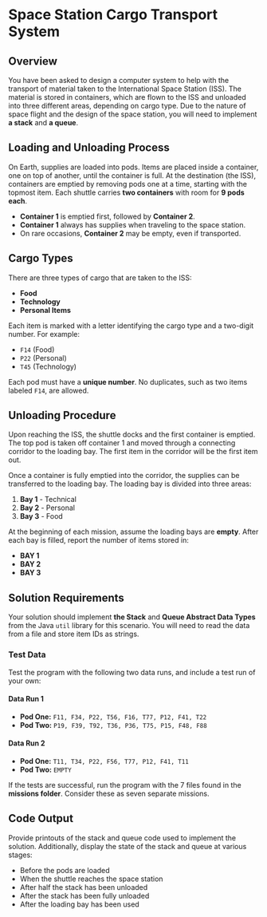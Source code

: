 # Space Station Cargo Transport System

## Overview
You have been asked to design a computer system to help with the transport of material taken to the International Space Station (ISS). The material is stored in containers, which are flown to the ISS and unloaded into three different areas, depending on cargo type. Due to the nature of space flight and the design of the space station, you will need to implement **a stack** and **a queue**.

## Loading and Unloading Process
On Earth, supplies are loaded into pods. Items are placed inside a container, one on top of another, until the container is full. At the destination (the ISS), containers are emptied by removing pods one at a time, starting with the topmost item. Each shuttle carries **two containers** with room for **9 pods each**. 

- **Container 1** is emptied first, followed by **Container 2**.
- **Container 1** always has supplies when traveling to the space station.
- On rare occasions, **Container 2** may be empty, even if transported.

## Cargo Types
There are three types of cargo that are taken to the ISS:
- **Food**
- **Technology**
- **Personal Items**

Each item is marked with a letter identifying the cargo type and a two-digit number. For example:
- `F14` (Food)
- `P22` (Personal)
- `T45` (Technology)

Each pod must have a **unique number**. No duplicates, such as two items labeled `F14`, are allowed.

## Unloading Procedure
Upon reaching the ISS, the shuttle docks and the first container is emptied. The top pod is taken off container 1 and moved through a connecting corridor to the loading bay. The first item in the corridor will be the first item out.

Once a container is fully emptied into the corridor, the supplies can be transferred to the loading bay. The loading bay is divided into three areas:
1. **Bay 1** - Technical
2. **Bay 2** - Personal
3. **Bay 3** - Food

At the beginning of each mission, assume the loading bays are **empty**. After each bay is filled, report the number of items stored in:
- **BAY 1**
- **BAY 2**
- **BAY 3**

## Solution Requirements
Your solution should implement **the Stack** and **Queue Abstract Data Types** from the Java `util` library for this scenario. You will need to read the data from a file and store item IDs as strings.

### Test Data
Test the program with the following two data runs, and include a test run of your own:

#### Data Run 1
- **Pod One:** `F11, F34, P22, T56, F16, T77, P12, F41, T22`
- **Pod Two:** `P19, F39, T92, T36, P36, T75, P15, F48, F88`

#### Data Run 2
- **Pod One:** `T11, T34, P22, F56, T77, P12, F41, T11`
- **Pod Two:** `EMPTY`

If the tests are successful, run the program with the 7 files found in the **missions folder**. Consider these as seven separate missions.

## Code Output
Provide printouts of the stack and queue code used to implement the solution. Additionally, display the state of the stack and queue at various stages:
- Before the pods are loaded
- When the shuttle reaches the space station
- After half the stack has been unloaded
- After the stack has been fully unloaded
- After the loading bay has been used
